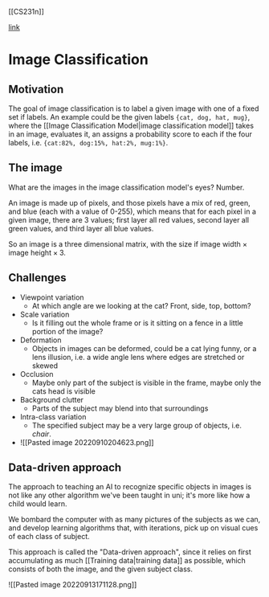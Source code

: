 [[CS231n]]

[link](https://cs231n.github.io/classification/)

# Image Classification

## Motivation
The goal of image classification is to label a given image with one of a fixed set if labels. An example could be the given labels `{cat, dog, hat, mug}`, where the [[Image Classification Model|image classification model]] takes in an image, evaluates it, an assigns a probability score to each if the four labels, i.e. `{cat:82%, dog:15%, hat:2%, mug:1%}`.

## The image
What are the images in the image classification model's eyes? Number.

An image is made up of pixels, and those pixels have a mix of red, green, and blue (each with a value of 0-255), which means that for each pixel in a given image, there are 3 values; first layer all red values, second layer all green values, and third layer all blue values.

So an image is a three dimensional matrix, with the size if $\text{image width} \times \text{image height} \times 3$.

## Challenges
- Viewpoint variation
	- At which angle are we looking at the cat? Front, side, top, bottom?
- Scale variation
	- Is it filling out the whole frame or is it sitting on a fence in a little portion of the image?
- Deformation
	- Objects in images can be deformed, could be a cat lying funny, or a lens illusion, i.e. a wide angle lens where edges are stretched or skewed
- Occlusion
	- Maybe only part of the subject is visible in the frame, maybe only the cats head is visible
- Background clutter
	- Parts of the subject may blend into that surroundings
- Intra-class variation
	- The specified subject may be a very large group of objects, i.e. _chair_.
- ![[Pasted image 20220910204623.png]]

## Data-driven approach
The approach to teaching an AI to recognize specific objects in images is not like any other algorithm we've been taught in uni; it's more like how a child would learn.

We bombard the computer with as many pictures of the subjects as we can, and develop learning algorithms that, with iterations, pick up on visual cues of each class of subject.

This approach is called the "Data-driven approach", since it relies on first accumulating as much [[Training data|training data]] as possible, which consists of both the image, and the given subject class.

![[Pasted image 20220913171128.png]]

